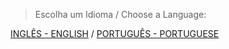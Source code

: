 > Escolha um Idioma / Choose a Language:

[INGLÊS - ENGLISH](resume-en.md) / [PORTUGUÊS - PORTUGUESE](resume-ptbr.md)

